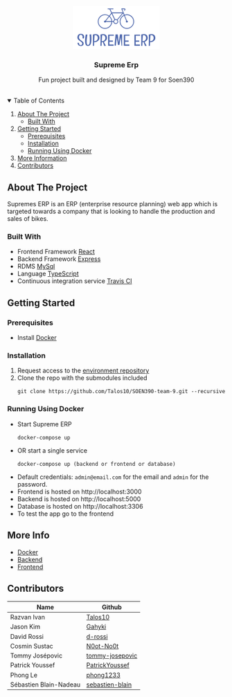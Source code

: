 <br />
<p align="center">
  <a href="https://github.com/Talos10/SOEN390-team-9">
    <img src="docs/Images/logo.png" alt="Logo" width="200">
  </a>

  <h3 align="center">Supreme Erp</h3>

  <p align="center">
    Fun project built and designed by Team 9 for Soen390
    <br />
  </p>
</p>
<br />

<details open="open">
  <summary>Table of Contents</summary>
  <ol>
    <li>
      <a href="#about-the-project">About The Project</a>
      <ul>
        <li><a href="#built-with">Built With</a></li>
      </ul>
    </li>
    <li>
      <a href="#getting-started">Getting Started</a>
      <ul>
        <li><a href="#prerequisites">Prerequisites</a></li>
        <li><a href="#installation">Installation</a></li>
        <li><a href="#running-using-docker">Running Using Docker<a></li>
      </ul>
    </li>
    <li><a href="#more-info">More Information</a></li>
    <li><a href="#contributors">Contributors</a></li>
  </ol>
</details>

## About The Project

Supremes ERP is an ERP (enterprise resource planning) web app which is targeted towards a company that is looking to handle the production and sales of bikes.

### Built With
* Frontend Framework [React](https://reactjs.org/)
* Backend Framework [Express](https://expressjs.com/)
* RDMS [MySql](https://expressjs.com/)
* Language [TypeScript](https://www.typescriptlang.org/)
* Continuous integration service [Travis CI](https://nodejs.org/en/)

## Getting Started

### Prerequisites

* Install [Docker](https://www.docker.com/)

### Installation

1. Request access to the [environment repository](https://github.com/SOEN-390-TEAM09/env/tree/c1a1a039ba015fd87d5b70c1c31ca5a1069f37bc)
2. Clone the repo with the submodules included
    ```
    git clone https://github.com/Talos10/SOEN390-team-9.git --recursive
    ```

### Running Using Docker

* Start Supreme ERP
    ```
    docker-compose up
    ```
* OR start a single service
    ```
    docker-compose up (backend or frontend or database)
    ```
* Default credentials: `admin@email.com` for the email and `admin` for the password.
* Frontend is hosted on http://localhost:3000
* Backend is hosted on http://localhost:5000
* Database is hosted on http://localhost:3306
* To test the app go to the frontend

## More Info

* [Docker](docs/docker_tutorial.md)
* [Backend](docs/Backend/README.md)
* [Frontend](docs/Frontend/README.md)

## Contributors
| Name                   | Github                                                |
|------------------------|-------------------------------------------------------|
| Razvan Ivan            | [Talos10](https://github.com/Talos10)                 |
| Jason Kim              | [Gahyki](https://github.com/Gahyki)                   |
| David Rossi            | [d-rossi](https://github.com/d-rossi)                 |
| Cosmin Sustac          | [N0ot-No0t](https://github.com/N0ot-No0t)             |
| Tommy Josépovic        | [tommy-josepovic](https://github.com/tommy-josepovic) |
| Patrick Youssef        | [PatrickYoussef](https://github.com/PatrickYoussef)   |
| Phong Le               | [phong1233](https://github.com/phong1233)             |
| Sébastien Blain-Nadeau | [sebastien-blain](https://github.com/sebastien-blain) |
